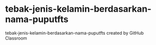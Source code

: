 # tebak-jenis-kelamin-berdasarkan-nama-puputfts
tebak-jenis-kelamin-berdasarkan-nama-puputfts created by GitHub Classroom
